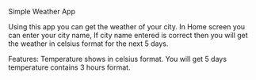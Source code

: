 Simple Weather App

Using this app you can get the weather of your city. In Home screen you can enter your city name, If city name entered is correct then you will get the weather in celsius format for the next 5 days.

Features:
Temperature shows in celsius format.
You will get 5 days temperature contains 3 hours format.




